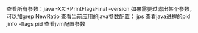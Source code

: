 查看所有参数：java -XX:+PrintFlagsFinal -version
如果需要过滤出某个参数，可以加grep NewRatio
查看当前应用的java参数配置：
	jps  查看java进程的pid
	jinfo -flags pid 查看jvm配置参数